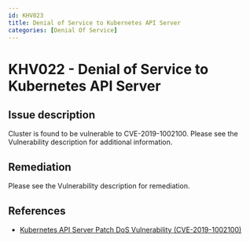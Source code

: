 ```yaml
---
id: KHV023
title: Denial of Service to Kubernetes API Server
categories: [Denial Of Service]
---
```


# KHV022 - Denial of Service to Kubernetes API Server

## Issue description

Cluster is found to be vulnerable to CVE-2019-1002100. Please see the Vulnerability description for additional information.

## Remediation

Please see the Vulnerability description for remediation.

## References

- [Kubernetes API Server Patch DoS Vulnerability (CVE-2019-1002100)](https://blog.aquasec.com/kubernetes-vulnerability-cve-2019-1002100)